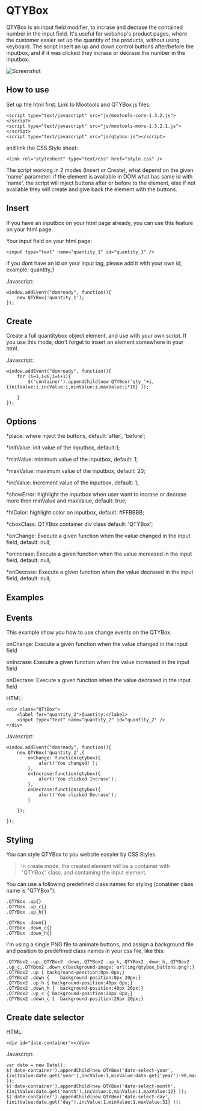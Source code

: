 QTYBox
===========

QTYBox is an input field modifier, to incrase and decrase the contained number in the input field. It's useful for webshop's product pages, where the customer easier set up the quantity of the products, without using keyboard. The script insert an up and down control buttons after/before the inputbox, and if it was clicked they incrase or decrase the number in the inputbox.

![Screenshot](http://img827.imageshack.us/img827/8080/screenshotmootools.jpg)

How to use
----------

Set up the html first. Link to Mootools and QTYBox js files:

	<script type="text/javascript" src="js/mootools-core-1.3.2.js"></script>
	<script type="text/javascript" src="js/mootools-more-1.3.2.1.js"></script>
	<script type="text/javascript" src="js/qtybox.js"></script>

and link the CSS Style sheet:

	<link rel="stylesheet" type="text/css" href="style.css" />

The script working in 2 modes (Insert or Create), what depend on the given 'name' parameter: if the element is available in DOM what has same id with 'name', the script will inject buttons after or before to the element, else if not available they will create and give back the element with the buttons.

Insert 
----------

If you have an inputbox on your html page already, you can use this feature on your html page.

Your input field on your html page:

	<input type="text" name="quantity_1" id="quantity_1" />

if you dont have an id on your input tag, please add it with your own id, example: quantity_1


Javascript:

	window.addEvent("domready", function(){ 
		new QTYBox('quantity_1');
	});


Create 
----------

Create a full quantitybox object element, and use with your own script. If you use this mode, don't forget to insert an element somewhere in your html.

Javascript:
	
	window.addEvent("domready", function(){ 
		for (i=1;i<6;i=i+1){
			$('container').appendChild(new QTYBox('qty_'+i,{initValue:i,incValue:i,minValue:i,maxValue:i*10} )); 

		}
	});

Options 
----------

*place: where inject the buttons, default:'after', 'before';

*initValue: init value of the inputbox, default:1;

*minValue: minimum value of the inputbox, default: 1;

*maxValue: maximum value of the inputbox, default: 20;

*incValue: increment value of the inputbox, default: 1;

*showError: highlight the inputbox when user want to incrase or decrase more then minValue and maxValue, default: true;

*hlColor: highlight color on inputbox, default: #FFBBBB;

*cboxClass: QTYBox container div class default: 'QTYBox';

*onChange: Execute a given function when the value changed in the input field, default: null;

*onIncrase: Execute a given function when the value increased in the input field, default: null;

*onDecrase: Execute a given function when the value decrased in the input field, default: null;



Examples
----------

Events
----------

This example show you how to use change events on the QTYBox. 

onChange: Execute a given function when the value changed in the input field

onIncrase: Execute a given function when the value increased in the input field

onDecrase: Execute a given function when the value decrased in the input field



HTML:

	<div class="QTYBox">
		<label for="quantity_2">Quantity:</label>
		<input type="text" name="quantity_2" id="quantity_2" />
	</div>

Javascript:

	window.addEvent("domready", function(){ 
		new QTYBox('quantity_2',{
			onChange: function(qtybox){
				alert('You changed!');
			},
			onIncrase:function(qtybox){
				alert('You clicked Incrase');
			},
			onDecrase:function(qtybox){
				alert('You clicked Decrase');
			} 

		});

	});


Styling
----------

You can style QTYBox to you website easyier by CSS Styles.

>In create mode, the created element will be a container with "QTYBox" class, and containing the input element. 

You can use a following predefined class names for styling (conatiner class name is "QTYBox"):

	.QTYBox .up{}
	.QTYBox .up_c{}
	.QTYBox .up_h{}

	.QTYBox .down{}
	.QTYBox .down_c{}
	.QTYBox .down_h{}


I'm using a single PNG file to animate buttons, and assign a background file and position to predefined class names in your css file, like this:

	.QTYBox2 .up,.QTYBox2 .down,.QTYBox2 .up_h,.QTYBox2 .down_h,.QTYBox2 .up_c,.QTYBox2 .down_c{background-image: url(img/qtybox_buttons.png);}
	.QTYBox2 .up { background-position:0px 0px;}
	.QTYBox2 .down {	background-position:0px 20px;}
	.QTYBox2 .up_h { background-position:40px 0px;}
	.QTYBox2 .down_h {	background-position:40px 20px;}
	.QTYBox2 .up_c { background-position:20px 0px;}
	.QTYBox2 .down_c {	background-position:20px 20px;}


Create date selector
----------

HTML:

	<div id="date-container"></div>

Javascript:

	var date = new Date();
	$('date-container').appendChild(new QTYBox('date-select-year',{initValue:date.get('year'),incValue:1,minValue:date.get('year')-90,maxValue:date.get('year')} ));
	$('date-container').appendChild(new QTYBox('date-select-month',{initValue:date.get('month'),incValue:1,minValue:1,maxValue:12} ));
	$('date-container').appendChild(new QTYBox('date-select-day',{initValue:date.get('day'),incValue:1,minValue:1,maxValue:31} ));


